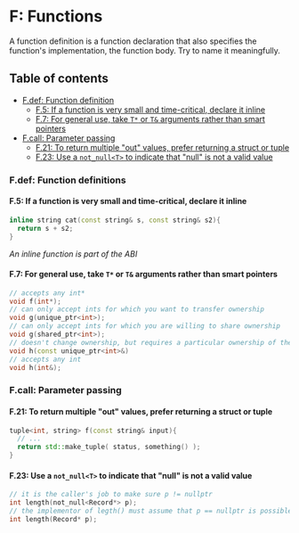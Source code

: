 # F: Functions
A function definition is a function declaration that also specifies the function's implementation, the function body. Try to name it meaningfully.

## Table of contents
* [F.def: Function definition](#fdef-function-definitions)
  * [F.5: If a function is very small and time-critical, declare it inline](#f5-if-a-function-is-very-small-and-time-critical-declare-it-inline)
  * [F.7: For general use, take `T*` or `T&` arguments rather than smart pointers](#7-for-general-use-take-t-or-t-arguments-rather-than-smart-pointers)
* [F.call: Parameter passing](#fcall-parameter-passing)
  * [F.21: To return multiple "out" values, prefer returning a struct or tuple](#f21-to-return-multiple-out-values-prefer-returning-a-struct-or-tuple)
  * [F.23: Use a `not_null<T>` to indicate that "null" is not a valid value](#f23-use-a-not_nullt-to-indicate-that-null-is-not-a-valid-value)

### F.def: Function definitions

#### F.5: If a function is very small and time-critical, declare it inline
```cpp
inline string cat(const string& s, const string& s2){
  return s + s2;
}  
```
_An inline function is part of the ABI_

#### F.7: For general use, take `T*` or `T&` arguments rather than smart pointers
```cpp
// accepts any int*
void f(int*);
// can only accept ints for which you want to transfer ownership
void g(unique_ptr<int>);
// can only accept ints for which you are willing to share ownership
void g(shared_ptr<int>);
// doesn't change ownership, but requires a particular ownership of the caller
void h(const unique_ptr<int>&)
// accepts any int
void h(int&);
```

### F.call: Parameter passing

#### F.21: To return multiple "out" values, prefer returning a struct or tuple
```cpp
tuple<int, string> f(const string& input){
  // ...
  return std::make_tuple( status, something() );
}
```

#### F.23: Use a `not_null<T>` to indicate that "null" is not a valid value
```cpp
// it is the caller's job to make sure p != nullptr
int length(not_null<Record*> p);
// the implementor of legth() must assume that p == nullptr is possible
int length(Record* p);
```

